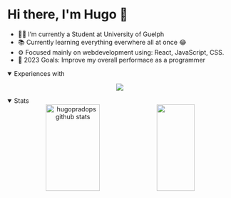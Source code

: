 # Hi there, I'm Hugo 👋 

- 👨‍💻 I’m currently a Student at University of Guelph 
- 📚 Currently learning everything everwhere all at once 😂
- ⚙️ Focused mainly on webdevelopment using: React, JavaScript, CSS.
- 🚀 2023 Goals: Improve my overall performace as a programmer


<details open>
<summary>  Experiences with</summary>
<p align="center">
        <a href="https://skillicons.dev">
            <img src="https://skillicons.dev/icons?i=react,javascript,html,c,java,git,docker,linux"/>
        </a>
    </p>
</details>


<details open>
<summary>  Stats </summary>
<div align="center">  
  <img width="49%" height="195px" src="https://github-readme-stats.vercel.app/api?username=hugopradops&show_icons=true&count_private=true&hide_border=true&title_color=26A269&icon_color=26A269&text_color=c9d1d9&bg_color=0d1117" alt="hugopradops github stats" /> 
  <img width="41%" height="195px" src="https://github-readme-stats.vercel.app/api/top-langs/?username=hugopradops&layout=compact&hide_border=true&&hide=python&title_color=26A269&text_color=ff91a4&bg_color=0d1117" />
</div>
</details>
